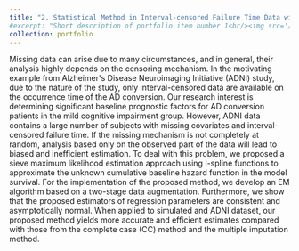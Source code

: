 ```yaml
---
title: "2. Statistical Method in Interval-censored Failure Time Data with Missing Covariates"
#excerpt: "Short description of portfolio item number 1<br/><img src='/images/500x300.png'>"
collection: portfolio
---
```


Missing data can arise due to many circumstances, and in general, their analysis highly depends on the censoring mechanism. In the motivating example from Alzheimer's Disease Neuroimaging Initiative (ADNI) study, due to the nature of the study, only interval-censored data are available on the occurrence time of the AD conversion. Our research interest is determining significant baseline prognostic factors for AD conversion patients in the mild cognitive impairment group. However, ADNI data contains a large number of subjects with missing covariates and interval-censored failure time. If the missing mechanism is not completely at random, analysis based only on the observed part of the data will lead to biased and inefficient estimation. To deal with this problem, we proposed a sieve maximum likelihood estimation approach using I-spline functions to approximate the unknown cumulative baseline hazard function in the model survival. For the implementation of the proposed method, we develop an EM algorithm based on a two-stage data augmentation. Furthermore, we show that the proposed estimators of regression parameters are consistent and asymptotically normal. When applied to simulated and ADNI dataset, our proposed method yields more accurate and efficient estimates compared with those from the complete case (CC) method and the multiple imputation method.